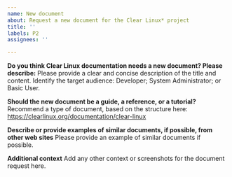 ```yaml
---
name: New document
about: Request a new document for the Clear Linux* project
title: ''
labels: P2
assignees: ''

---
```


**Do you think Clear Linux documentation needs a new document? Please describe:**
Please provide a clear and concise description of the title and content. Identify the target audience: Developer; System Administrator; or Basic User.

**Should the new document be a guide, a reference, or a tutorial?**
Recommend a type of document, based on the structure here: https://clearlinux.org/documentation/clear-linux

**Describe or provide examples of similar documents, if possible, from other web sites**
Please provide an example of similar documents if possible.

**Additional context**
Add any other context or screenshots for the document request here.
